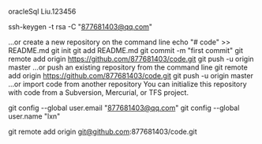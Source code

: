 oracleSql
Liu.123456

ssh-keygen -t rsa -C "877681403@qq.com"

…or create a new repository on the command line
echo "# code" >> README.md
git init
git add README.md
git commit -m "first commit"
git remote add origin https://github.com/877681403/code.git
git push -u origin master
…or push an existing repository from the command line
git remote add origin https://github.com/877681403/code.git
git push -u origin master
…or import code from another repository
You can initialize this repository with code from a Subversion, Mercurial, or TFS project.

  git config --global user.email "877681403@qq.com"
  git config --global user.name "lxn"

git remote add origin git@github.com:877681403/code.git
